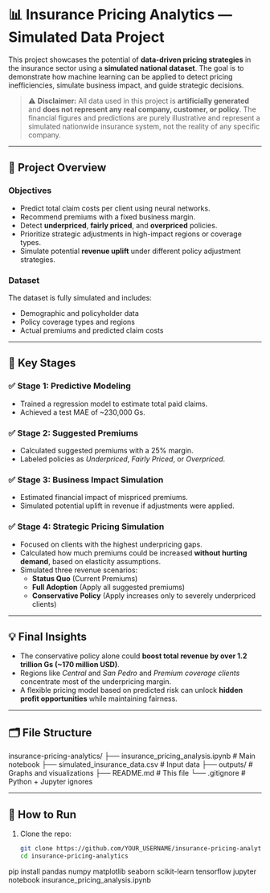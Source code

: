 # 📊 Insurance Pricing Analytics — Simulated Data Project

This project showcases the potential of **data-driven pricing strategies** in the insurance sector using a **simulated national dataset**. The goal is to demonstrate how machine learning can be applied to detect pricing inefficiencies, simulate business impact, and guide strategic decisions.

> ⚠️ **Disclaimer:** All data used in this project is **artificially generated** and **does not represent any real company, customer, or policy**. The financial figures and predictions are purely illustrative and represent a simulated nationwide insurance system, not the reality of any specific company.


---

## 🧠 Project Overview

### Objectives
- Predict total claim costs per client using neural networks.
- Recommend premiums with a fixed business margin.
- Detect **underpriced**, **fairly priced**, and **overpriced** policies.
- Prioritize strategic adjustments in high-impact regions or coverage types.
- Simulate potential **revenue uplift** under different policy adjustment strategies.

### Dataset
The dataset is fully simulated and includes:
- Demographic and policyholder data
- Policy coverage types and regions
- Actual premiums and predicted claim costs

---

## 📌 Key Stages

### ✅ Stage 1: Predictive Modeling
- Trained a regression model to estimate total paid claims.
- Achieved a test MAE of ~230,000 Gs.

### ✅ Stage 2: Suggested Premiums
- Calculated suggested premiums with a 25% margin.
- Labeled policies as *Underpriced*, *Fairly Priced*, or *Overpriced*.

### ✅ Stage 3: Business Impact Simulation
- Estimated financial impact of mispriced premiums.
- Simulated potential uplift in revenue if adjustments were applied.

### ✅ Stage 4: Strategic Pricing Simulation
- Focused on clients with the highest underpricing gaps.
- Calculated how much premiums could be increased **without hurting demand**, based on elasticity assumptions.
- Simulated three revenue scenarios:
  - **Status Quo** (Current Premiums)
  - **Full Adoption** (Apply all suggested premiums)
  - **Conservative Policy** (Apply increases only to severely underpriced clients)

---

## 💡 Final Insights

- The conservative policy alone could **boost total revenue by over 1.2 trillion Gs (~170 million USD)**.
- Regions like *Central* and *San Pedro* and *Premium coverage clients* concentrate most of the underpricing margin.
- A flexible pricing model based on predicted risk can unlock **hidden profit opportunities** while maintaining fairness.

---

## 🗂️ File Structure
insurance-pricing-analytics/
├── insurance_pricing_analysis.ipynb # Main notebook
├── simulated_insurance_data.csv # Input data
├── outputs/ # Graphs and visualizations
├── README.md # This file
└── .gitignore # Python + Jupyter ignores


---

## 🔧 How to Run

1. Clone the repo:
   ```bash
   git clone https://github.com/YOUR_USERNAME/insurance-pricing-analytics.git
   cd insurance-pricing-analytics

pip install pandas numpy matplotlib seaborn scikit-learn tensorflow
jupyter notebook insurance_pricing_analysis.ipynb


